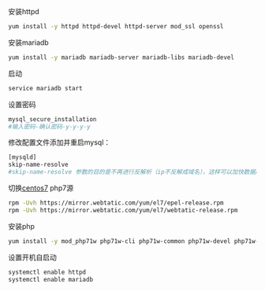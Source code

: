 安装httpd

```bash
yum install -y httpd httpd-devel httpd-server mod_ssl openssl
```

安装mariadb

```bash
yum install -y mariadb mariadb-server mariadb-libs mariadb-devel 
```

启动

```bash
service mariadb start 
```

设置密码

```bash
mysql_secure_installation
#输入密码-确认密码-y-y-y-y
```

修改配置文件添加并重启mysql：

```bash
[mysqld]
skip-name-resolve
#skip-name-resolve 参数的目的是不再进行反解析（ip不反解成域名），这样可以加快数据库的反应时间。
```

切换[centos7](https://so.csdn.net/so/search?q=centos7&spm=1001.2101.3001.7020) php7源

```bash
rpm -Uvh https://mirror.webtatic.com/yum/el7/epel-release.rpm
rpm -Uvh https://mirror.webtatic.com/yum/el7/webtatic-release.rpm
```

安装php

```bash
yum install -y mod_php71w php71w-cli php71w-common php71w-devel php71w-fpm php71w-gd php71w-mbstring php71w-mysql php71w-odbc php71w-pdo php71w-xml php71w-xmlrpc php71w-process
```

设置开机自启动

```bash
systemctl enable httpd
systemctl enable mariadb
```